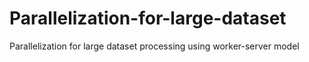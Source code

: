 # Parallelization-for-large-dataset
Parallelization for large dataset processing using worker-server model
